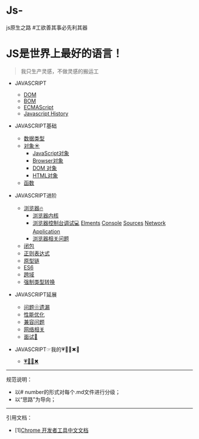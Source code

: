 # Js-
js原生之路
#工欲善其事必先利其器

JS是世界上最好的语言！
===
>我只生产灵感，不做灵感的搬运工
* JAVASCRIPT
   * [DOM](https://github.com/TUARAN/tarsJs/blob/master/JAVASCRIPT/DOM.md)
   * [BOM](https://github.com/TUARAN/tarsJs/blob/master/BOM.md)
   * [ECMAScript](https://github.com/TUARAN/tarsJs/blob/master/ECMAScript.md)
   * [Javascript History](https://github.com/TUARAN/tarsJs/blob/master/JAVASCRIPT/Javascipt%20History.md)


* JAVASCRIPT基础
   * [数据类型](https://github.com/TUARAN/tarsJs/blob/master/基本类型引用类型.md)
   * [对象☀]()
      * [JavaScript对象]()
      * [Browser对象]()
      * [DOM 对象]()
      * [HTML对象]()
   * [函数]()

* JAVASCRIPT进阶
   * [浏览器🔥]()
      * [浏览器内核]()
      * [浏览器控制台调试💻](https://github.com/TUARAN/tarsJs/blob/master/JAVASCRIPT进阶/浏览器/浏览器控制台调试)
            [Elments](https://github.com/TUARAN/tarsJs/blob/master/JAVASCRIPT进阶/浏览器/浏览器控制台调试/Elments.md)
            [Console]()
            [Sources]()
            [Network](https://github.com/TUARAN/tarsJs/blob/master/JAVASCRIPT进阶/浏览器/浏览器控制台调试/Network.md)
            [Application]()
      * [浏览器相关问题]()		
   * [闭包](https://github.com/TUARAN/tarsJs/blob/master/JAVASCRIPT进阶/闭包.md)
   * [正则表达式](https://github.com/TUARAN/tarsJs/blob/master/JAVASCRIPT进阶/正则表达式.md)
   * [原型链]()
   * [ES6]()
   * [跨域]()
   * [强制类型转换](https://github.com/TUARAN/tarsJs/blob/master/JAVASCRIPT进阶/强制类型转换.md)

* JAVASCRIPT延展
   * [问题❀遗漏](https://github.com/TUARAN/tarsJs/blob/master/JAVASCRIPT延展/js相关遗漏.md)
   * [性能优化](https://github.com/TUARAN/tarsJs/blob/master/JAVASCRIPT延展/js优化.md)
   * [兼容问题]()
   * [网络相关]()
   * [面试🍜]()

* JAVASCRIPT☞我的💗🦌💪✖🚌
   * [💗🦌💪✖](https://github.com/TUARAN/tarsJs/blob/master/❤🦌💪✖.md)

- - -
规范说明：
* 以# number的形式对每个.md文件进行分级；
* 以“思路”为导向；
- - -
引用文档：
* [1][Chrome 开发者工具中文文档](http://www.css88.com/doc/chrome-devtools/)

